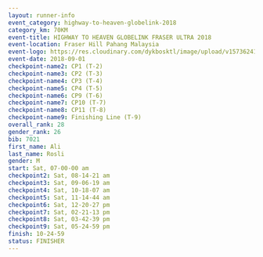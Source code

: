 ```yaml
---
layout: runner-info 
event_category: highway-to-heaven-globelink-2018 
category_km: 70KM 
event-title: HIGHWAY TO HEAVEN GLOBELINK FRASER ULTRA 2018 
event-location: Fraser Hill Pahang Malaysia 
event-logo: https://res.cloudinary.com/dykbosktl/image/upload/v1573624145/Logo/download_nnzjlh.png 
event-date: 2018-09-01 
checkpoint-name2: CP1 (T-2) 
checkpoint-name3: CP2 (T-3) 
checkpoint-name4: CP3 (T-4) 
checkpoint-name5: CP4 (T-5) 
checkpoint-name6: CP9 (T-6) 
checkpoint-name7: CP10 (T-7) 
checkpoint-name8: CP11 (T-8) 
checkpoint-name9: Finishing Line (T-9) 
overall_rank: 28
gender_rank: 26
bib: 7021
first_name: Ali
last_name: Rosli
gender: M
start: Sat, 07-00-00 am
checkpoint2: Sat, 08-14-21 am
checkpoint3: Sat, 09-06-19 am
checkpoint4: Sat, 10-18-07 am
checkpoint5: Sat, 11-14-44 am
checkpoint6: Sat, 12-20-27 pm
checkpoint7: Sat, 02-21-13 pm
checkpoint8: Sat, 03-42-39 pm
checkpoint9: Sat, 05-24-59 pm
finish: 10-24-59
status: FINISHER
---
```

